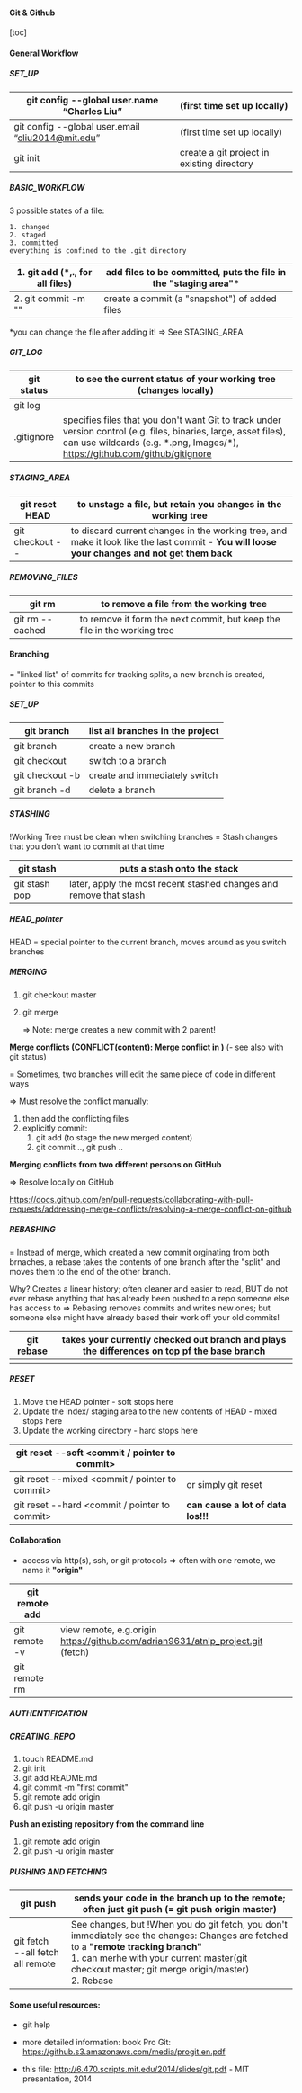#### Git & Github

[toc]

#### General Workflow

##### SET_UP

| git config --global user.name “Charles Liu”       | (first time set up locally)                |
| ------------------------------------------------- | ------------------------------------------ |
| git config --global user.email “cliu2014@mit.edu” | (first time set up locally)                |
| git init                                          | create a git project in existing directory |



##### BASIC_WORKFLOW

3 possible states of a file:

	1. changed
	2. staged
	3. committed
	everything is confined to the .git directory

| 1. git add <filename> (*,., for all files) | add files to be committed, puts the file in the "staging area"* |
| ------------------------------------------ | ------------------------------------------------------------ |
| 2. git commit -m "<you commit message>"    | create a commit (a "snapshot") of added files                |

*you can change the file after adding it! => See STAGING_AREA



##### GIT_LOG

| git status | to see the current status of your working tree (changes locally) |
| ---------- | ------------------------------------------------------------ |
| git log    |                                                              |
| .gitignore | specifies files that you don't want Git to track under version control (e.g. files, binaries, large, asset files), can use wildcards (e.g. \*.png, Images/*), https://github.com/github/gitignore |



##### STAGING_AREA

| git reset HEAD <filename>  | to unstage a file, but retain you changes in the working tree |
| -------------------------- | ------------------------------------------------------------ |
| git checkout -- <filename> | to discard current changes in the working tree, and make it look like the last commit - **You will loose your changes and not get them back** |



##### REMOVING_FILES

| git rm <filename>          | to remove a file from the working tree                       |
| -------------------------- | ------------------------------------------------------------ |
| git rm --cached <filename> | to remove it form the next commit, but keep the file in the working tree |



#### Branching

= "linked list" of commits for tracking splits, a new branch is created, pointer to this commits



##### SET_UP

| git branch                   | list all branches in the project |
| ---------------------------- | -------------------------------- |
| git branch <branchname>      | create a new branch              |
| git checkout <branchname>    | switch to a branch               |
| git checkout -b <branchname> | create and immediately switch    |
| git branch -d <branchname>   | delete a branch                  |



##### STASHING

!Working Tree must be clean when switching branches = Stash changes that you don't want to commit at that time

| git stash     | puts a stash onto the stack                                  |
| ------------- | ------------------------------------------------------------ |
| git stash pop | later, apply the most recent stashed changes and remove that stash |



##### HEAD_pointer

HEAD = special pointer to the current branch, moves around as you switch branches

##### MERGING

1. git checkout master

2. git merge <branchname>

   => Note: merge creates a new commit with 2 parent!

   

**Merge conflicts (CONFLICT(content): Merge conflict in <filename>)** (- see also with git status)

= Sometimes, two branches will edit the same piece of code in different ways

=> Must resolve the conflict manually: 

1. then add the conflicting files 
2. explicitly commit: 
   1. git add <filename> (to stage the new merged content)
   2. git commit .., git push ..



**Merging conflicts from two different persons on GitHub**

=> Resolve locally on GitHub

https://docs.github.com/en/pull-requests/collaborating-with-pull-requests/addressing-merge-conflicts/resolving-a-merge-conflict-on-github

##### REBASHING

= Instead of merge, which created a new commit orginating from both brnaches, a rebase takes the contents of one branch after the "split" and moves them to the end of the other branch.

Why? Creates a linear history; often cleaner and easier to read, BUT do not ever rebase anything that has already been pushed to a repo someone else has access to => Rebasing removes commits and writes new ones; but someone else might have already based their work off your old commits!

| git rebase <basebranch> | takes your currently checked out branch and plays the differences on top pf the base branch |
| ----------------------- | ------------------------------------------------------------ |
|                         |                                                              |

##### RESET

1. Move the HEAD pointer - soft stops here
2. Update the index/ staging area to the new contents of HEAD - mixed stops here
3. Update the working directory - hard stops here

| git reset --soft <commit / pointer to commit>  |                                    |
| ---------------------------------------------- | ---------------------------------- |
| git reset --mixed <commit / pointer to commit> | or simply git reset                |
| git reset --hard <commit / pointer to commit>  | **can cause a lot of data los!!!** |





#### Collaboration

- access via http(s), ssh, or git protocols => often with one remote, we name it **"origin"**

| git remote add <remotename><remoteaddress> |                                                              |
| ------------------------------------------ | ------------------------------------------------------------ |
| git remote -v                              | view remote, e.g.origin	https://github.com/adrian9631/atnlp_project.git (fetch) |
| git remote rm <remotename>                 |                                                              |



##### AUTHENTIFICATION



##### CREATING_REPO

1. touch README.md
2. git init
3. git add README.md
4. git commit -m "first commit"
5. git remote add origin <remoteaddress>
6. git push -u origin master



**Push an existing repository from the command line**

1. git remote add origin <remoteaddress>
2. git push -u origin master



##### PUSHING AND FETCHING

| git push <remotename><branchname>                  | sends your code in the branch up to the remote; often just git push (= git push origin master) |
| -------------------------------------------------- | ------------------------------------------------------------ |
| git fetch <remotename><br />--all fetch all remote | See changes, but !When you do git fetch, you don't immediately see the changes: Changes are fetched to a **"remote tracking branch"**<br />1. can merhe with your current master(git checkout master; git merge origin/master)<br />2. Rebase |



#### Some useful resources:

- git help <commandname>
- more detailed information: book Pro Git: https://github.s3.amazonaws.com/media/progit.en.pdf

- this file: http://6.470.scripts.mit.edu/2014/slides/git.pdf - MIT presentation, 2014

